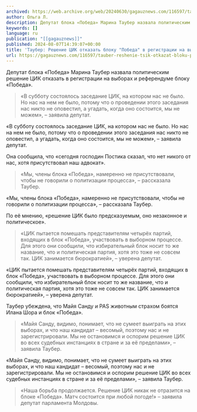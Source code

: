 ```yaml
---
archived: https://web.archive.org/web/20240630/gagauznews.com/116597/tauber-reshenie-tsik-otkazat-bloku-pobeda-v-registratsii-na-vyborah-politicheskoe.html
author: Ольга Л.
description: Депутат блока «Победа» Марина Таубер назвала политическим решение ЦИК отказать в регистрации на выборах и референдуме блоку «Победа». «В субботу состоялось заседание ЦИК, на котором нас не было. Но нас на нем не было, потому что о проведении этого заседания нас никто не оповестил, а угадать, когда оно состоится, мы не можем», – заявила депутат. Она сообщила, что «сегодня господин Постика сказал, что нет никого от нас, хотя присутствовал наш адвокат». «Мы, члены блока «Победа», намеренно не присутствовали, чтобы не говорили о политизации процесса», – рассказала Таубер. По её мнению, «решение ЦИК было предсказуемым, оно незаконное и политическое». «ЦИК пытается […]
keywords: []
language: ru
publication: "[[gagauznews]]"
published: 2024-08-07T14:39:07+00:00
title: 'Таубер: Решение ЦИК отказать блоку "Победа" в регистрации на выборах – политическое!'
url: https://gagauznews.com/116597/tauber-reshenie-tsik-otkazat-bloku-pobeda-v-registratsii-na-vyborah-politicheskoe.html
---
```


Депутат блока «Победа» Марина Таубер назвала политическим решение ЦИК отказать в регистрации на выборах и референдуме блоку «Победа».

> «В субботу состоялось заседание ЦИК, на котором нас не было. Но нас на нем не было, потому что о проведении этого заседания нас никто не оповестил, а угадать, когда оно состоится, мы не можем», – заявила депутат.

«В субботу состоялось заседание ЦИК, на котором нас не было. Но нас на нем не было, потому что о проведении этого заседания нас никто не оповестил, а угадать, когда оно состоится, мы не можем», – заявила депутат.

Она сообщила, что «сегодня господин Постика сказал, что нет никого от нас, хотя присутствовал наш адвокат».

> «Мы, члены блока «Победа», намеренно не присутствовали, чтобы не говорили о политизации процесса», – рассказала Таубер.

«Мы, члены блока «Победа», намеренно не присутствовали, чтобы не говорили о политизации процесса», – рассказала Таубер.

По её мнению, «решение ЦИК было предсказуемым, оно незаконное и политическое».

> «ЦИК пытается помешать представителям четырёх партий, входящих в блок «Победа», участвовать в выборном процессе. Для этого они сообщили, что избирательный блок носит то же название, что и политическая партия, хотя это тоже не совсем так. ЦИК занимается бюрократией», – уверена депутат.

«ЦИК пытается помешать представителям четырёх партий, входящих в блок «Победа», участвовать в выборном процессе. Для этого они сообщили, что избирательный блок носит то же название, что и политическая партия, хотя это тоже не совсем так. ЦИК занимается бюрократией», – уверена депутат.

Таубер убеждена, что Майя Санду и PAS животным страхом боятся Илана Шора и блок «Победа».

> «Майя Санду, видимо, понимает, что не сумеет выиграть на этих выборах, и что наш кандидат – весомый, поэтому нас и не зарегистрировали. Мы не остановимся и оспорим решение ЦИК во всех судебных инстанциях в стране и за её пределами», – заявила Таубер.

«Майя Санду, видимо, понимает, что не сумеет выиграть на этих выборах, и что наш кандидат – весомый, поэтому нас и не зарегистрировали. Мы не остановимся и оспорим решение ЦИК во всех судебных инстанциях в стране и за её пределами», – заявила Таубер.

> «Наша борьба продолжается. Решение ЦИК никак не отразится на блоке «Победа». Матч состоится при любой погоде!» – заявила депутат парламента Молдовы.